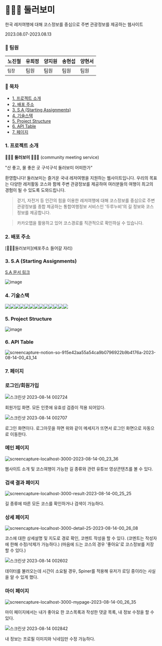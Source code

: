 # 🚵🏻‍♂️ 둘러보미

한국 레저여행에 대해 코스정보를 중심으로 주변 관광정보를 제공하는 웹사이트

2023.08.07-2023.08.13

### 🧷 팀원

| 노진철 | 유희정 | 양지원 | 송현섭 | 양현서 |
| ------ | ------ | ------ | ------ | ------ |
| `팀장` | 팀원   | 팀원   | 팀원   | 팀원   |

### 🧷 목차

- [1. 프로젝트 소개](#1-프로젝트-소개)
- [2. 배포 주소](#2-배포-주소)
- [3. S.A (Starting Assignments)](#3-sa-starting-assignments)
- [4. 기술스택](#4-기술스택)
- [5. Project Structure](#5-project-structure)
- [6. API Table](#6-api-table)
- [7. 페이지](#7-페이지)

### 1. 프로젝트 소개

**🚵🏻‍♂️ 둘러보미 🚵🏻‍♂️** (community meeting service)

"산 좋고, 물 좋은 곳 구석구석 둘러보미 어떠한가"

환영합니다! 둘러보미는 즐거운 국내 레저여행을 지원하는 웹사이트입니다. 우리의 목표는 다양한 레저활동 코스와 함께 주변 관광정보를 제공하여 여러분들의 여행이 최고의 경험이 될 수 있도록 도와드립니다.

> 걷기, 자전거 등 인간의 힘을 이용한 레저여행에 대해 코스정보를 중심으로 주변 관광정보를 종합 제공하는 통합여행정보 서비스인 '두루누비'의 길 정보와 코스 정보를 제공합니다.

> 카카오맵을 활용하고 있어 코스경로를 직관적으로 확인하실 수 있습니다.

### 2. 배포 주소

[🚵🏻‍♂️둘러보미](배포주소 들어갈 자리)

### 3. S.A (Starting Assignments)

[S.A 문서 링크](https://www.notion.so/d057779341f94f5d92d1105cbcccabe4?pvs=4)

![image](https://github.com/setItUpLater/comeit/assets/130683029/0c2eef05-5ab8-43c5-9be1-39265ec622fc)

### 4. 기술스택

<img src="https://img.shields.io/badge/html-E34F26?style=for-the-badge&logo=html5&logoColor=white"><img src="https://img.shields.io/badge/typescript-3178C6?style=for-the-badge&logo=typescript&logoColor=white"><img src="https://img.shields.io/badge/react-61DAFB?style=for-the-badge&logo=react&logoColor=white"><img src="https://img.shields.io/badge/reactquery-FF4154?style=for-the-badge&logo=reactquery&logoColor=white"><img src="https://img.shields.io/badge/reactrouterdom-CA4245?style=for-the-badge&logo=reactrouter&logoColor=white"><img src="https://img.shields.io/badge/ZUSTAND-764ABC?style=for-the-badge&logo=&logoColor=white"><img src="https://img.shields.io/badge/git-F05032?style=for-the-badge&logo=git&logoColor=white"><img src="https://img.shields.io/badge/antdesign-0170FE?style=for-the-badge&logo=antdesign&logoColor=white"><img src="https://img.shields.io/badge/styledcomponents-DB7093?style=for-the-badge&logo=styledcomponents&logoColor=white"><img src="https://img.shields.io/badge/firebase-FFCA28?style=for-the-badge&logo=firebase&logoColor=white"><img src="https://img.shields.io/badge/axios-5A29E4?style=for-the-badge&logo=axios&logoColor=white"><img src="https://img.shields.io/badge/kakaomap-FFCD00?style=for-the-badge&logo=kakao&logoColor=white"><img src="https://img.shields.io/badge/jsonSever-000000?style=for-the-badge&logo=json&logoColor=white">

### 5. Project Structure

![image](https://github.com/jinoc-git/dulleo-bomi/assets/130683029/8ed13655-4be3-4c4f-b0ec-fb9ce32db3a0)

### 6. API Table

![screencapture-notion-so-915e42aa55a54ca9b0796922b9b4176a-2023-08-14-00_43_14](https://github.com/jinoc-git/dulleo-bomi/assets/130683029/10111cf0-a3d6-41a4-a8e2-28d754962748)

### 7. 페이지

### 로그인/회원가입

![스크린샷 2023-08-14 002724](https://github.com/jinoc-git/dulleo-bomi/assets/130683029/52f84349-7aa2-46b3-a374-67f41dde56d8)

회원가입 화면. 모든 인풋에 유효성 검증이 적용 되어있다.

![스크린샷 2023-08-14 002707](https://github.com/jinoc-git/dulleo-bomi/assets/130683029/63a561a9-3498-4bdc-803c-013c36b6e59e)

로그인 화면이다. 로그아웃을 하면 위와 같이 메세지가 뜨면서 로그인 화면으로 자동으로 이동한다.

### 메인 페이지

![screencapture-localhost-3000-2023-08-14-00_23_36](https://github.com/jinoc-git/dulleo-bomi/assets/130683029/3febc61d-3f42-49c8-9899-e9f43296b3c4)

웹사이트 소개 및 코스여행이 가능한 길 종류와 관련 유튜브 영상콘텐츠를 볼 수 있다.

### 검색 결과 페이지

![screencapture-localhost-3000-result-2023-08-14-00_25_25](https://github.com/jinoc-git/dulleo-bomi/assets/130683029/531bd4e3-4f81-41f8-8d70-26010de39416)

길 종류에 따른 모든 코스를 확인하거나 검색이 가능하다.

### 상세 페이지

![screencapture-localhost-3000-detail-25-2023-08-14-00_26_08](https://github.com/jinoc-git/dulleo-bomi/assets/130683029/aada3b61-6c81-47fb-ad80-27a726753f54)

코스에 대한 상세설명 및 지도로 경로 확인, 코멘트 작성을 할 수 있다.
(코멘트는 작성자에 한해 수정/삭제가 가능하다.)
(마음에 드는 코스의 경우 '좋아요'로 코스정보를 저장 할 수 있다.)

![스크린샷 2023-08-14 002602](https://github.com/jinoc-git/dulleo-bomi/assets/130683029/793ed7a2-0b12-417f-8bee-c58ddb4928d1)

데이터를 불러오는데 시간이 소요될 경우, Spiner를 적용해 유저가 로딩 중이라는 사실을 알 수 있게 했다.

### 마이 페이지

![screencapture-localhost-3000-mypage-2023-08-14-00_26_35](https://github.com/jinoc-git/dulleo-bomi/assets/130683029/9614be0c-7303-4120-8e75-a9be8e62434d)

마이 페이지에서는 내가 좋아요 한 코스목록과 작성한 댓글 목록, 내 정보 수정을 할 수 있다.

![스크린샷 2023-08-14 002842](https://github.com/jinoc-git/dulleo-bomi/assets/130683029/806a3642-f027-45a2-bb67-06feb7cac332)

내 정보는 프로필 이미지와 닉네임만 수정 가능하다.
